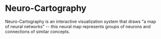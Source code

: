 # Neuro-Cartography

Neuro-Cartography is an interactive visualization system that draws "a map of neural networks" -- this neural map represents groups of neurons and connections of similar concepts.

